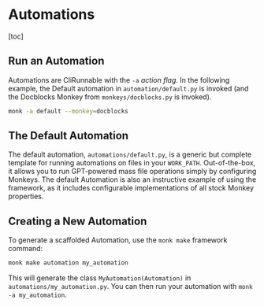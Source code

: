 # Automations

[toc]

## Run an Automation 

Automations are CliRunnable with the `-a` *action flag*. In the following example, the Default automation in `automation/default.py`  is invoked (and the Docblocks Monkey from `monkeys/docblocks.py` is invoked).
    
```bash
monk -a default --monkey=docblocks
```

## The Default Automation

The default automation, `automations/default.py`, is a generic but complete template for running automations on files in your `WORK_PATH`. Out-of-the-box, it allows you to run GPT-powered mass file operations simply by configuring Monkeys. The default Automation is also an instructive example of using the framework, as it includes configurable implementations of all stock Monkey properties.

## Creating a New Automation

To generate a scaffolded Automation, use the `monk make` framework command:

```bash
monk make automation my_automation
```

This will generate the class `MyAutomation(Automation)` in `automations/my_automation.py`. You can then run your automation with `monk -a my_automation`. 